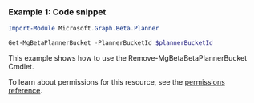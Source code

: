 ### Example 1: Code snippet

```powershellImport-Module Microsoft.Graph.Beta.Planner

Get-MgBetaPlannerBucket -PlannerBucketId $plannerBucketId
```
This example shows how to use the Remove-MgBetaBetaPlannerBucket Cmdlet.
To learn about permissions for this resource, see the [permissions reference](/graph/permissions-reference).

